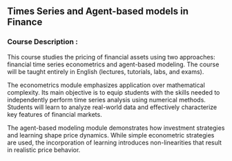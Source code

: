 ## Times Series and Agent-based models in Finance 

### Course Description : 

This course studies the pricing of financial assets using two approaches: financial time series econometrics and agent-based modeling. The course will be taught entirely in English (lectures, tutorials, labs, and exams).

The econometrics module emphasizes application over mathematical complexity. Its main objective is to equip students with the skills needed to independently perform time series analysis using numerical methods. Students will learn to analyze real-world data and effectively characterize key features of financial markets.

The agent-based modeling module demonstrates how investment strategies and learning shape price dynamics. While simple econometric strategies are used, the incorporation of learning introduces non-linearities that result in realistic price behavior.

